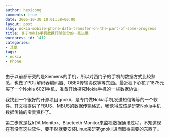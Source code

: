 ```yaml
---
author: hesicong
comments: true
date: 2005-10-30 10:01:58+00:00
layout: post
slug: nokia-mobile-phone-data-transfer-on-the-part-of-some-progress
title: 关于Nokia手机数据传输部分的一些进展
wordpress_id: 1412
categories:
- 其他
tags:
- nokia
- Phone
---
```



由于以前都研究的是Siemens的手机，所以对西门子的手机的数据方式比较熟悉，也做了PDU解码器编码器、OBEX传输协议等等东西。最近狠下心花了1875元买了一个Nokia 6021手机，准备开始探究Nokia手机的一些数据协议。

我找到一个很好的开源项目gnokii，是专门做Nokia手机发送短信等等的一个软件。其文档提供了FBUS、MBUS的数据传输格式，我觉得应该是研究Nokia手机数据传输的宝贵资料了。

第二步就是找IrDA Monitor、Blueteeth Monitor来监视数据通讯过程，不知道现在有没有这些软件，要不然就要安装Linux来研究gnokii进而取得需要的东西了。
